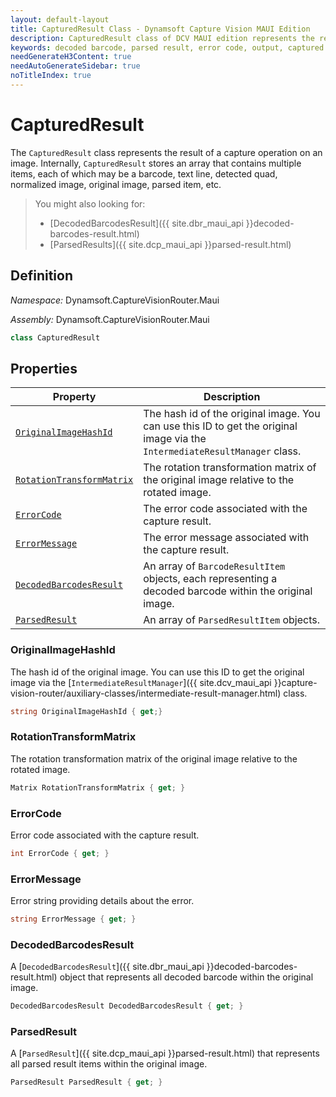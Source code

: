 ```yaml
---
layout: default-layout
title: CapturedResult Class - Dynamsoft Capture Vision MAUI Edition
description: CapturedResult class of DCV MAUI edition represents the result of a capture operation on an image.
keywords: decoded barcode, parsed result, error code, output, captured result
needGenerateH3Content: true
needAutoGenerateSidebar: true
noTitleIndex: true
---
```


# CapturedResult

The `CapturedResult` class represents the result of a capture operation on an image. Internally, `CapturedResult` stores an array that contains multiple items, each of which may be a barcode, text line, detected quad, normalized image, original image, parsed item, etc.

> You might also looking for:
>
> - [DecodedBarcodesResult]({{ site.dbr_maui_api }}decoded-barcodes-result.html)
> - [ParsedResults]({{ site.dcp_maui_api }}parsed-result.html)

## Definition

*Namespace:* Dynamsoft.CaptureVisionRouter.Maui

*Assembly:* Dynamsoft.CaptureVisionRouter.Maui

```csharp
class CapturedResult
```

## Properties

| Property | Description |
| --------- | ----------- |
| [`OriginalImageHashId`](#originalimagehashid) | The hash id of the original image. You can use this ID to get the original image via the `IntermediateResultManager` class. |
| [`RotationTransformMatrix`](#rotationtransformmatrix) | The rotation transformation matrix of the original image relative to the rotated image. |
| [`ErrorCode`](#errorcode) | The error code associated with the capture result. |
| [`ErrorMessage`](#errormessage) | The error message associated with the capture result. |
| [`DecodedBarcodesResult`](#decodedbarcodesresult) | An array of `BarcodeResultItem` objects, each representing a decoded barcode within the original image. |
| [`ParsedResult`](#parsedresult) | An array of `ParsedResultItem` objects. |

### OriginalImageHashId

The hash id of the original image. You can use this ID to get the original image via the [`IntermediateResultManager`]({{ site.dcv_maui_api }}capture-vision-router/auxiliary-classes/intermediate-result-manager.html) class.

```csharp
string OriginalImageHashId { get;}
```

### RotationTransformMatrix

The rotation transformation matrix of the original image relative to the rotated image.

```csharp
Matrix RotationTransformMatrix { get; }
```

### ErrorCode

Error code associated with the capture result.

```csharp
int ErrorCode { get; }
```

### ErrorMessage

Error string providing details about the error.

```csharp
string ErrorMessage { get; }
```

### DecodedBarcodesResult

A [`DecodedBarcodesResult`]({{ site.dbr_maui_api }}decoded-barcodes-result.html) object that represents all decoded barcode within the original image.

```csharp
DecodedBarcodesResult DecodedBarcodesResult { get; }
```

### ParsedResult

A [`ParsedResult`]({{ site.dcp_maui_api }}parsed-result.html) that represents all parsed result items within the original image.

```csharp
ParsedResult ParsedResult { get; }
```
